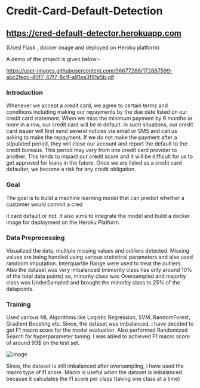 # Credit-Card-Default-Detection



## https://cred-default-detector.herokuapp.com

(Used Flask , docker image and deployed on Heroku platform)

A demo of the project is given below:-

https://user-images.githubusercontent.com/96677288/172887599-abc2fedc-40f7-47f7-8c1f-a91ea3f91e5b.gif





### Introduction
Whenever we accept a credit card, we agree to certain terms and conditions including making our repayments by the due date listed on our credit card statement. When we miss the minimum payment by 6 months or more in a row, our credit card will be in default. In such situations, our credit card issuer will first send several notices via email or SMS and call us asking to make the repayment. If we do not make the payment after a stipulated period, they will close our account and report the default to the credit bureaus. This period may vary from one credit card provider to another. This tends to impact our credit score and it will be difficult for us to get approved for loans in the future. Once we are listed as a credit card defaulter, we become a risk for any credit obligation. 

### Goal
   The goal is to build a machine learning model that can predict whether a customer would commit a cred


it card default or not. It also aims to integrate the model and build a docker image for deployment on the Heroku Platform.
   
### Data Preprocessing
Visualized the data, multiple missing values and outliers detected. Missing values are being handled using various statistical parameters and also used randoom imputation. Interquartile Range were used to treat the outliers. Also the dataset was very imbalanced (mimority class has only around 10% of the total data points) so, minority class was Oversampled and majority class was UnderSampled and brought the minority class to 25% of the datapoints.

### Training 
 Used various ML Algorithms like Logistic Regression, SVM, RandomForest, Gradient Boosting etc. Since, the dataset was imbalanced, i have decided to get F1 macro score for the model evaluation. Also performed Randomized Search for hyperparameter tuning. I was abled to achieved F1 macro score of around 93$ on the test set.
 
 ![image](https://user-images.githubusercontent.com/96677288/172863243-38ac5fef-ce37-4ccf-9d26-f61b6b58d80d.png)

  Since, the dataset is still imbalanced after oversampling, i have used the macro type of f1 score. Macro is useful when the dataset is imbalanced because it calculates the f1 score per class (taking one class at a time)
